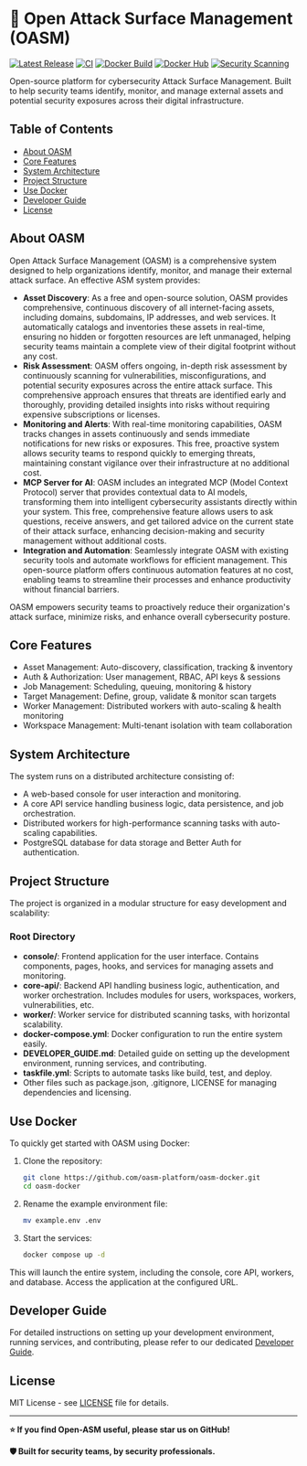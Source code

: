 # 🎯 Open Attack Surface Management (OASM)

[![Latest Release](https://img.shields.io/github/v/release/oasm-platform/open-asm.svg)](https://github.com/oasm-platform/open-asm/releases)
[![CI](https://github.com/oasm-platform/open-asm/actions/workflows/build-nightly.yml/badge.svg)](https://github.com/oasm-platform/open-asm/actions/workflows/build-nightly.yml)
[![Docker Build](https://img.shields.io/badge/docker-build-blue.svg)](https://github.com/oasm-platform/open-asm/actions/workflows/build-release.yml)
[![Docker Hub](https://img.shields.io/badge/docker-oasm-blue.svg)](https://hub.docker.com/u/oasm)
[![Security Scanning](https://img.shields.io/badge/security-trivy-green.svg)](https://github.com/oasm-platform/open-asm/actions/workflows/build-unstable.yml)

Open-source platform for cybersecurity Attack Surface Management. Built to help security teams identify, monitor, and manage external assets and potential security exposures across their digital infrastructure.

## Table of Contents

- [About OASM](#about-oasm)
- [Core Features](#core-features)
- [System Architecture](#system-architecture)
- [Project Structure](#project-structure)
- [Use Docker](#use-docker)
- [Developer Guide](#developer-guide)
- [License](#license)

## About OASM

Open Attack Surface Management (OASM) is a comprehensive system designed to help organizations identify, monitor, and manage their external attack surface. An effective ASM system provides:

- **Asset Discovery**: As a free and open-source solution, OASM provides comprehensive, continuous discovery of all internet-facing assets, including domains, subdomains, IP addresses, and web services. It automatically catalogs and inventories these assets in real-time, ensuring no hidden or forgotten resources are left unmanaged, helping security teams maintain a complete view of their digital footprint without any cost.
- **Risk Assessment**: OASM offers ongoing, in-depth risk assessment by continuously scanning for vulnerabilities, misconfigurations, and potential security exposures across the entire attack surface. This comprehensive approach ensures that threats are identified early and thoroughly, providing detailed insights into risks without requiring expensive subscriptions or licenses.
- **Monitoring and Alerts**: With real-time monitoring capabilities, OASM tracks changes in assets continuously and sends immediate notifications for new risks or exposures. This free, proactive system allows security teams to respond quickly to emerging threats, maintaining constant vigilance over their infrastructure at no additional cost.
- **MCP Server for AI**: OASM includes an integrated MCP (Model Context Protocol) server that provides contextual data to AI models, transforming them into intelligent cybersecurity assistants directly within your system. This free, comprehensive feature allows users to ask questions, receive answers, and get tailored advice on the current state of their attack surface, enhancing decision-making and security management without additional costs.
- **Integration and Automation**: Seamlessly integrate OASM with existing security tools and automate workflows for efficient management. This open-source platform offers continuous automation features at no cost, enabling teams to streamline their processes and enhance productivity without financial barriers.

OASM empowers security teams to proactively reduce their organization's attack surface, minimize risks, and enhance overall cybersecurity posture.

## Core Features

- Asset Management: Auto-discovery, classification, tracking & inventory
- Auth & Authorization: User management, RBAC, API keys & sessions
- Job Management: Scheduling, queuing, monitoring & history
- Target Management: Define, group, validate & monitor scan targets
- Worker Management: Distributed workers with auto-scaling & health monitoring
- Workspace Management: Multi-tenant isolation with team collaboration

## System Architecture

The system runs on a distributed architecture consisting of:

- A web-based console for user interaction and monitoring.
- A core API service handling business logic, data persistence, and job orchestration.
- Distributed workers for high-performance scanning tasks with auto-scaling capabilities.
- PostgreSQL database for data storage and Better Auth for authentication.

## Project Structure

The project is organized in a modular structure for easy development and scalability:

### Root Directory

- **console/**: Frontend application for the user interface. Contains components, pages, hooks, and services for managing assets and monitoring.
- **core-api/**: Backend API handling business logic, authentication, and worker orchestration. Includes modules for users, workspaces, workers, vulnerabilities, etc.
- **worker/**: Worker service for distributed scanning tasks, with horizontal scalability.
- **docker-compose.yml**: Docker configuration to run the entire system easily.
- **DEVELOPER_GUIDE.md**: Detailed guide on setting up the development environment, running services, and contributing.
- **taskfile.yml**: Scripts to automate tasks like build, test, and deploy.
- Other files such as package.json, .gitignore, LICENSE for managing dependencies and licensing.

## Use Docker

To quickly get started with OASM using Docker:

1. Clone the repository:

   ```bash
   git clone https://github.com/oasm-platform/oasm-docker.git
   cd oasm-docker
   ```

2. Rename the example environment file:

   ```bash
   mv example.env .env
   ```

3. Start the services:
   ```bash
   docker compose up -d
   ```

This will launch the entire system, including the console, core API, workers, and database. Access the application at the configured URL.

## Developer Guide

For detailed instructions on setting up your development environment, running services, and contributing, please refer to our dedicated [Developer Guide](DEVELOPER_GUIDE.md).

## License

MIT License - see [LICENSE](LICENSE) file for details.

---

**⭐ If you find Open-ASM useful, please star us on GitHub!**

**🛡️ Built for security teams, by security professionals.**

